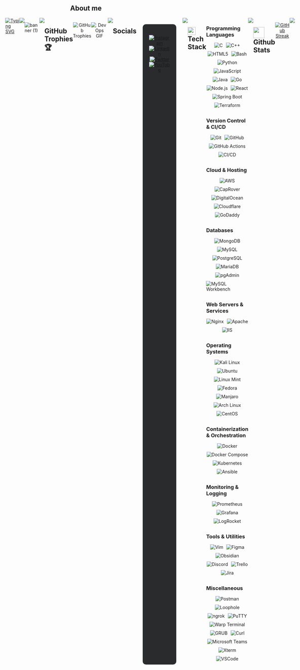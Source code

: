 ## **About me**  
<div style="display: flex; justify-content: center;">
  <a href="https://git.io/typing-svg">
    <img src="https://readme-typing-svg.herokuapp.com?font=Architects+Daughter&color=7AF79A&size=30&lines=Hey!+It's+Akhil!;I'm+a+DevOps+Enthusiast...;And+I'm+a+proud+Indian" alt="Typing SVG">
  </a>



<img src="https://user-images.githubusercontent.com/73097560/115834477-dbab4500-a447-11eb-908a-139a6edaec5c.gif">

![banner (1)](https://github.com/akhil2099/akhil2099/assets/136240934/246f25c6-73bb-4b1c-853b-c615b4d76ba8)

<img src="https://user-images.githubusercontent.com/73097560/115834477-dbab4500-a447-11eb-908a-139a6edaec5c.gif">

## **GitHub Trophies 🏆**
<div style="display: flex; justify-content: center; margin-bottom: 20px;">
   <p align="center"> 
      <img src="https://github-profile-trophy.vercel.app/?username=akhil2099&theme=darkhub&no-frame=true&no-bg=false&margin-w=4" alt="GitHub Trophies" />
   </p>
   <p align="center">
  <img src="https://media.giphy.com/media/NytMLKyiaIh6VH9SPm/giphy.gif" alt="DevOps GIF" />
   </p>
</div>
<br>
<img src="https://user-images.githubusercontent.com/73097560/115834477-dbab4500-a447-11eb-908a-139a6edaec5c.gif">
<br>

## **Socials**
<br>
<div style="display: flex; justify-content: center; background-color: #292b2c; padding: 20px; border-radius: 10px; margin: 20px;">
  <p align="center">
    <a href="https://instagram.com/_touch_some_grass">
      <img src="https://img.shields.io/badge/Instagram-%23E4405F.svg?style=for-the-badge&logo=Instagram&logoColor=white" alt="Instagram" />
    </a>
    <a href="https://linkedin.com/in/akhil-v-953b04275">
      <img src="https://img.shields.io/badge/LinkedIn-%230077B5.svg?style=for-the-badge&logo=linkedin&logoColor=white" alt="LinkedIn" />
    </a>
    <a href="https://twitter.com/@zeuz1234567890">
      <img src="https://img.shields.io/badge/Twitter-%231DA1F2.svg?style=for-the-badge&logo=Twitter&logoColor=white" alt="Twitter" />
    </a>
    <a href="https://youtube.com/@@shootogram7270">
      <img src="https://img.shields.io/badge/YouTube-%23FF0000.svg?style=for-the-badge&logo=YouTube&logoColor=white" alt="YouTube" />
    </a>
  </p>
</div>
<br>
<img src="https://user-images.githubusercontent.com/73097560/115834477-dbab4500-a447-11eb-908a-139a6edaec5c.gif">
<br>

## <img src="https://media2.giphy.com/media/QssGEmpkyEOhBCb7e1/giphy.gif?cid=ecf05e47a0n3gi1bfqntqmob8g9aid1oyj2wr3ds3mg700bl&rid=giphy.gif" width ="25"><b> Tech Stack</b>
<div style="width: 100%;">
   <h3 style="text-align: left; margin-bottom: 15px;">Programming Languages</h3>
   <div style="display: flex; flex-wrap: wrap; justify-content: center; gap: 10px; margin-bottom: 30px;">
       <img src="https://img.shields.io/badge/c-%2300599C.svg?style=for-the-badge&logo=c&logoColor=white" alt="C" />
       <img src="https://img.shields.io/badge/c++-%2300599C.svg?style=for-the-badge&logo=c%2B%2B&logoColor=white" alt="C++" />
       <img src="https://img.shields.io/badge/html5-%23E34F26.svg?style=for-the-badge&logo=html5&logoColor=white" alt="HTML5" />
       <img src="https://img.shields.io/badge/bash-%234EAA25.svg?style=for-the-badge&logo=gnu-bash&logoColor=white" alt="Bash" />
       <img src="https://img.shields.io/badge/python-3670A0?style=for-the-badge&logo=python&logoColor=ffdd54" alt="Python" />
       <img src="https://img.shields.io/badge/javascript-%23F7DF1E.svg?style=for-the-badge&logo=javascript&logoColor=black" alt="JavaScript" />
       <img src="https://img.shields.io/badge/java-%23ED8B00.svg?style=for-the-badge&logo=openjdk&logoColor=white" alt="Java" />
       <img src="https://img.shields.io/badge/go-%232748F3.svg?style=for-the-badge&logo=go&logoColor=white" alt="Go" />
       <img src="https://img.shields.io/badge/node.js-%2343853D.svg?style=for-the-badge&logo=node.js&logoColor=white" alt="Node.js" />
       <img src="https://img.shields.io/badge/react-%2361DAFB.svg?style=for-the-badge&logo=react&logoColor=black" alt="React" />
       <img src="https://img.shields.io/badge/springboot-%236DB33F.svg?style=for-the-badge&logo=spring&logoColor=white" alt="Spring Boot" />
       <img src="https://img.shields.io/badge/terraform-%235835CC.svg?style=for-the-badge&logo=terraform&logoColor=white" alt="Terraform" />
   </div>

   <h3 style="text-align: left; margin-bottom: 15px;">Version Control & CI/CD</h3>
   <div style="display: flex; flex-wrap: wrap; justify-content: center; gap: 10px; margin-bottom: 30px;">
       <img src="https://img.shields.io/badge/git-%23F05032.svg?style=for-the-badge&logo=git&logoColor=white" alt="Git" />
       <img src="https://img.shields.io/badge/github-%23121011.svg?style=for-the-badge&logo=github&logoColor=white" alt="GitHub" />
       <img src="https://img.shields.io/badge/GitHub%20Actions-%232671E5.svg?style=for-the-badge&logo=githubactions&logoColor=white" alt="GitHub Actions" />
       <img src="https://img.shields.io/badge/CI_CD-%2318A4A3.svg?style=for-the-badge&logo=ci&logoColor=white" alt="CI/CD" />
   </div>

   <h3 style="text-align: left; margin-bottom: 15px;">Cloud & Hosting</h3>
   <div style="display: flex; flex-wrap: wrap; justify-content: center; gap: 10px; margin-bottom: 30px;">
       <img src="https://img.shields.io/badge/aws-%23232F3E.svg?style=for-the-badge&logo=amazon-aws&logoColor=white" alt="AWS" />
       <img src="https://img.shields.io/badge/CapRover-%234EB3F2.svg?style=for-the-badge&logoColor=white" alt="CapRover" />
       <img src="https://img.shields.io/badge/digitalocean-%230A87F5.svg?style=for-the-badge&logo=digitalocean&logoColor=white" alt="DigitalOcean" />
       <img src="https://img.shields.io/badge/cloudflare-%230E78FF.svg?style=for-the-badge&logo=cloudflare&logoColor=white" alt="Cloudflare" />
       <img src="https://img.shields.io/badge/godaddy-%2300A318.svg?style=for-the-badge&logo=godaddy&logoColor=white" alt="GoDaddy" />
   </div>

   <h3 style="text-align: left; margin-bottom: 15px;">Databases</h3>
   <div style="display: flex; flex-wrap: wrap; justify-content: center; gap: 10px; margin-bottom: 30px;">
       <img src="https://img.shields.io/badge/mongodb-%234ea94b.svg?style=for-the-badge&logo=mongodb&logoColor=white" alt="MongoDB" />
       <img src="https://img.shields.io/badge/mysql-%2300f.svg?style=for-the-badge&logo=mysql&logoColor=white" alt="MySQL" />
       <img src="https://img.shields.io/badge/postgresql-%23316192.svg?style=for-the-badge&logo=postgresql&logoColor=white" alt="PostgreSQL" />
       <img src="https://img.shields.io/badge/mariadb-%23003571.svg?style=for-the-badge&logo=MariaDB&logoColor=white" alt="MariaDB" />
       <img src="https://img.shields.io/badge/pgAdmin-%23316192.svg?style=for-the-badge&logo=pgadmin&logoColor=white" alt="pgAdmin" />
       <img src="https://img.shields.io/badge/mysql%20workbench-%2300f.svg?style=for-the-badge&logo=mysql&logoColor=white" alt="MySQL Workbench" />
   </div>

   <h3 style="text-align: left; margin-bottom: 15px;">Web Servers & Services</h3>
   <div style="display: flex; flex-wrap: wrap; justify-content: center; gap: 10px; margin-bottom: 30px;">
       <img src="https://img.shields.io/badge/nginx-%23009639.svg?style=for-the-badge&logo=Nginx&logoColor=white" alt="Nginx" />
       <img src="https://img.shields.io/badge/apache-%23D22128.svg?style=for-the-badge&logo=Apache&logoColor=white" alt="Apache" />
       <img src="https://img.shields.io/badge/IIS-%23121011.svg?style=for-the-badge&logo=Microsoft&logoColor=white" alt="IIS" />
   </div>

   <h3 style="text-align: left; margin-bottom: 15px;">Operating Systems</h3>
   <div style="display: flex; flex-wrap: wrap; justify-content: center; gap: 10px; margin-bottom: 30px;">
       <img src="https://img.shields.io/badge/kali_linux-%23000000.svg?style=for-the-badge&logo=kali&logoColor=white" alt="Kali Linux" />
       <img src="https://img.shields.io/badge/ubuntu-%23E95420.svg?style=for-the-badge&logo=ubuntu&logoColor=white" alt="Ubuntu" />
       <img src="https://img.shields.io/badge/linux_mint-%2300B140.svg?style=for-the-badge&logo=linuxmint&logoColor=white" alt="Linux Mint" />
       <img src="https://img.shields.io/badge/fedora-%231D3557.svg?style=for-the-badge&logo=fedora&logoColor=white" alt="Fedora" />
       <img src="https://img.shields.io/badge/manjaro-%231B8E3F.svg?style=for-the-badge&logo=manjaro&logoColor=white" alt="Manjaro" />
       <img src="https://img.shields.io/badge/arch_linux-%2316C3FF.svg?style=for-the-badge&logo=archlinux&logoColor=white" alt="Arch Linux" />
       <img src="https://img.shields.io/badge/centos-%23E94E1A.svg?style=for-the-badge&logo=centos&logoColor=white" alt="CentOS" />
   </div>

   <h3 style="text-align: left; margin-bottom: 15px;">Containerization & Orchestration</h3>
   <div style="display: flex; flex-wrap: wrap; justify-content: center; gap: 10px; margin-bottom: 30px;">
       <img src="https://img.shields.io/badge/docker-%230db7ed.svg?style=for-the-badge&logo=docker&logoColor=white" alt="Docker" />
       <img src="https://img.shields.io/badge/docker_compose-%232494B8.svg?style=for-the-badge&logo=docker&logoColor=white" alt="Docker Compose" />
       <img src="https://img.shields.io/badge/kubernetes-%23326ce5.svg?style=for-the-badge&logo=kubernetes&logoColor=white" alt="Kubernetes" />
       <img src="https://img.shields.io/badge/ansible-%231A1918.svg?style=for-the-badge&logo=ansible&logoColor=white" alt="Ansible" />
   </div>

   <h3 style="text-align: left; margin-bottom: 15px;">Monitoring & Logging</h3>
   <div style="display: flex; flex-wrap: wrap; justify-content: center; gap: 10px; margin-bottom: 30px;">
       <img src="https://img.shields.io/badge/prometheus-%23E6522C.svg?style=for-the-badge&logo=prometheus&logoColor=white" alt="Prometheus" />
       <img src="https://img.shields.io/badge/grafana-%23F46800.svg?style=for-the-badge&logo=Grafana&logoColor=white" alt="Grafana" />
       <img src="https://img.shields.io/badge/logrocket-%23293346.svg?style=for-the-badge&logoColor=white" alt="LogRocket" />
   </div>

   <h3 style="text-align: left; margin-bottom: 15px;">Tools & Utilities</h3>
   <div style="display: flex; flex-wrap: wrap; justify-content: center; gap: 10px; margin-bottom: 30px;">
       <img src="https://img.shields.io/badge/vim-%23019733.svg?style=for-the-badge&logo=vim&logoColor=white" alt="Vim" />
       <img src="https://img.shields.io/badge/figma-%23F24E1E.svg?style=for-the-badge&logo=figma&logoColor=white" alt="Figma" />
       <img src="https://img.shields.io/badge/obsidian-%237D7D7D.svg?style=for-the-badge&logo=obsidian&logoColor=white" alt="Obsidian" />
       <img src="https://img.shields.io/badge/discord-%237288D8.svg?style=for-the-badge&logo=discord&logoColor=white" alt="Discord" />
       <img src="https://img.shields.io/badge/trello-%23026AA7.svg?style=for-the-badge&logo=trello&logoColor=white" alt="Trello" />
       <img src="https://img.shields.io/badge/jira-%230052CC.svg?style=for-the-badge&logo=jira&logoColor=white" alt="Jira" />
   </div>

   <h3 style="text-align: left; margin-bottom: 15px;">Miscellaneous</h3>
   <div style="display: flex; flex-wrap: wrap; justify-content: center; gap: 10px; margin-bottom: 30px;">
       <img src="https://img.shields.io/badge/postman-%23FF6C37.svg?style=for-the-badge&logo=postman&logoColor=white" alt="Postman" />
       <img src="https://img.shields.io/badge/loophole-%2327376F.svg?style=for-the-badge&logoColor=white" alt="Loophole" />
       <img src="https://img.shields.io/badge/ngrok-%23000000.svg?style=for-the-badge&logo=ngrok&logoColor=white" alt="ngrok" />
       <img src="https://img.shields.io/badge/putty-%233080C7.svg?style=for-the-badge&logo=putty&logoColor=white" alt="PuTTY" />
       <img src="https://img.shields.io/badge/warpt_terminal-%2325A2A5.svg?style=for-the-badge&logo=warp&logoColor=white" alt="Warp Terminal" />
       <img src="https://img.shields.io/badge/grub-%236A6AFF.svg?style=for-the-badge&logo=linux&logoColor=white" alt="GRUB" />
       <img src="https://img.shields.io/badge/curl-%23007396.svg?style=for-the-badge&logo=curl&logoColor=white" alt="Curl" />
       <img src="https://img.shields.io/badge/microsoft_teams-%23168C87.svg?style=for-the-badge&logo=microsoft-teams&logoColor=white" alt="Microsoft Teams" />
       <img src="https://img.shields.io/badge/xterm-%23824C24.svg?style=for-the-badge&logo=xterm&logoColor=white" alt="Xterm" />
       <img src="https://img.shields.io/badge/vscode-%230A1E2F.svg?style=for-the-badge&logo=visualstudiocode&logoColor=white" alt="VSCode" />
   </div>
</div>


<br>
<img src="https://user-images.githubusercontent.com/73097560/115834477-dbab4500-a447-11eb-908a-139a6edaec5c.gif">
<br>

## <img src="https://media.giphy.com/media/iY8CRBdQXODJSCERIr/giphy.gif" width="35"><b> Github Stats </b>
<!-- Copy-paste in your Readme.md file -->
<p align="center">
  <a href="https://git.io/streak-stats"><img src="https://github-readme-streak-stats.herokuapp.com?user=akhil2099&theme=dracula&hide_border=true&border_radius=30&card_width=1000&card_height=200&fire=EB0000&stroke=17EB1A&currStreakNum=F6FF0A&sideNums=EBE769&excludeDaysLabel=60EAEB&border=3EFF35" alt="GitHub Streak" /></a>
</p>

<br>
<img src="https://user-images.githubusercontent.com/73097560/115834477-dbab4500-a447-11eb-908a-139a6edaec5c.gif">
<br>
<!-- Made with [OSS Insight](https://ossinsight.io/) -->


